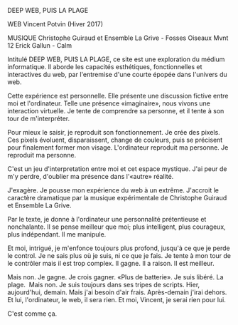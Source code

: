 DEEP WEB, PUIS LA PLAGE


WEB
Vincent Potvin (Hiver 2017)

MUSIQUE
Christophe Guiraud et Ensemble La Grive - Fosses Oiseaux Mvnt 12
Erick Gallun - Calm


Intitulé DEEP WEB, PUIS LA PLAGE, ce site est une exploration du médium informatique. Il aborde les capacités esthétiques, fonctionnelles et interactives du web, par l'entremise d'une courte épopée dans l'univers du web.

Cette expérience est personnelle. Elle présente une discussion fictive entre moi et l'ordinateur. Telle une présence «imaginaire», nous vivons une interaction virtuelle. Je tente de comprendre sa personne, et il tente à son tour de m'interpréter.

Pour mieux le saisir, je reproduit son fonctionnement. Je crée des pixels. Ces pixels évoluent, disparaissent, change de couleurs, puis se précisent pour finalement former mon visage. L'ordinateur reproduit ma personne. Je reproduit ma personne.

C'est un jeu d'interpretation entre moi et cet espace mystique. J'ai peur de m'y perdre, d'oublier ma présence dans l'«autre» réalité.

J'exagère. Je pousse mon expérience du web à un extrême. J'accroit le caractère dramatique par la musique expérimentale de Christophe Guiraud et Ensemble La Grive.

Par le texte, je donne à l'ordinateur une personnalité prétentieuse et nonchalante. Il se pense meilleur que moi; plus intelligent, plus courageux, plus indépendant. Il me manipule.

Et moi, intrigué, je m'enfonce toujours plus profond, jusqu'à ce que je perde le control. Je ne sais plus où je suis, ni ce que je fais. Je tente à mon tour de le contrôler mais il est trop complex. Il gagne. Il a raison. Il est meilleur.

Mais non. Je gagne. Je crois gagner. «Plus de batterie». Je suis libéré. La plage.
 Mais non.
Je suis toujours dans ses tripes de scripts. Hier, aujourd'hui, demain. Mais j'ai besoin d'air frais. Après-demain j'irai dehors. Et lui, l'ordinateur, le web, il sera rien. Et moi, Vincent, je serai rien pour lui.

C'est comme ça.